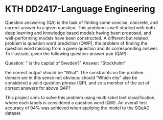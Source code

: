 # KTH DD2417-Language Engineering

Question answering (QA) is the task of finding some concise, concrete, and correct answer
to a given question. This problem is well-studied with both deep learning and knowledge
based models having been proposed, and well-performing models have been constructed.
A different but related problem is question word prediction (QWP), the problem of
finding the question word missing from a given question and its corresponding answer. To
illustrate, given the following question-answer pair (QAP):

Question: "<qw> is the capital of Sweden?"
Answer: "Stockholm"
  
the correct output should be “What“. The constraints on the problem domain are in this sense
not obvious: should “Which city“ also be considered a valid question phrase (QP), and so a
member of the set of correct answers for above QAP?
  
This project aims to solve this problem using multi-label text classification, where each labels is considered a question word (QW). An overall test accuracy of 94% was achieved when applying the model to the SQuAD dataset.
